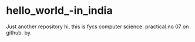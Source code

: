 # hello_world_-in_india
Just another repository
hi,
this is fycs computer science.
practical.no 07 on github.
by.
